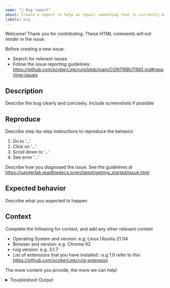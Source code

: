 ```yaml
---
name: "🐛 Bug report"
about: Create a report to help us repair something that is currently broken
labels: bug
---
```


Welcome! Thank you for contributing. These HTML comments will not render in the issue.

Before creating a new issue:
* Search for relevant issues
* Follow the issue reporting guidelines:
https://github.com/scyberLink/ruig/blob/main/CONTRIBUTING.md#reporting-issues

## Description

Describe the bug clearly and concisely. Include screenshots if possible

## Reproduce

Describe step-by-step instructions to reproduce the behavior

1. Go to '...'
2. Click on '...'
3. Scroll down to '...'
4. See error '...'

Describe how you diagnosed the issue. See the guidelines at
 https://jupyterlab.readthedocs.io/en/latest/getting_started/issue.html

## Expected behavior

Describe what you expected to happen

## Context

Complete the following for context, and add any other relevant context

- Operating System and version: e.g. Linux Ubuntu 21.04
- Browser and version: e.g. Chrome 92
- ruig version: e.g. 3.1.7
- List of extensions that you have installed : e.g 1.0 refer to this https://github.com/scyberLink/ruig-extension

The more content you provide, the more we can help!

<details><summary>Troubleshoot Output</summary>
<pre>
Paste the output from your browser Javascript console here, if applicable.
</pre>
</details>

